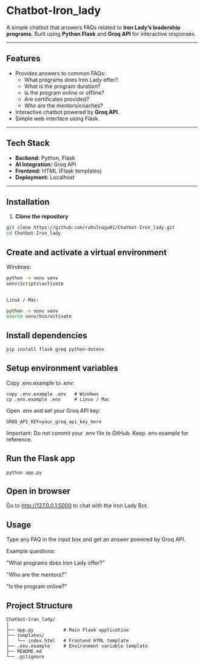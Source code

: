 ﻿# Chatbot-Iron_lady

A simple chatbot that answers FAQs related to **Iron Lady’s leadership programs**. Built using **Python Flask** and **Groq API** for interactive responses.

---

## Features

- Provides answers to common FAQs:
  - What programs does Iron Lady offer?
  - What is the program duration?
  - Is the program online or offline?
  - Are certificates provided?
  - Who are the mentors/coaches?
- Interactive chatbot powered by **Groq API**.
- Simple web interface using Flask.

---

## Tech Stack

- **Backend:** Python, Flask  
- **AI Integration:** Groq API  
- **Frontend:** HTML (Flask templates)  
- **Deployment:** Localhost 

---

## Installation

1. **Clone the repository**

```bash
git clone https://github.com/rahulnagu01/Chatbot-Iron_lady.git
cd Chatbot-Iron_lady
```

## Create and activate a virtual environment

Windows:
```bash
python -m venv venv
venv\Scripts\activate


Linux / Mac:

python -m venv venv
source venv/bin/activate
```

## Install dependencies
```bash
pip install flask groq python-dotenv
```

## Setup environment variables

Copy .env.example to .env:
```
copy .env.example .env   # Windows
cp .env.example .env     # Linux / Mac
```

Open .env and set your Groq API key:
```
GROQ_API_KEY=your_groq_api_key_here
```

Important: Do not commit your .env file to GitHub. Keep .env.example for reference.

## Run the Flask app
```
python app.py
```

## Open in browser

Go to http://127.0.0.1:5000 to chat with the Iron Lady Bot.

## Usage

Type any FAQ in the input box and get an answer powered by Groq API.

Example questions:

"What programs does Iron Lady offer?"

"Who are the mentors?"

"Is the program online?"

## Project Structure
```
Chatbot-Iron_lady/
│
├── app.py           # Main Flask application
├── templates/
│   └── index.html   # Frontend HTML template
├── .env.example     # Environment variable template
├── README.md
└── .gitignore

```
